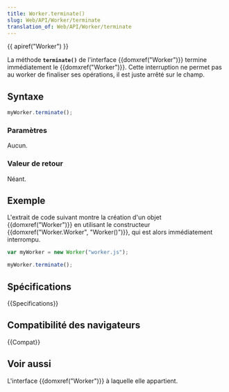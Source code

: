 ```yaml
---
title: Worker.terminate()
slug: Web/API/Worker/terminate
translation_of: Web/API/Worker/terminate
---
```


{{ apiref("Worker") }}

La méthode **`terminate()`** de l'interface {{domxref("Worker")}} termine immédiatement le {{domxref("Worker")}}. Cette interruption ne permet pas au worker de finaliser ses opérations, il est juste arrêté sur le champ.

## Syntaxe

```js
myWorker.terminate();
```

### Paramètres

Aucun.

### Valeur de retour

Néant.

## Exemple

L'extrait de code suivant montre la création d'un objet {{domxref("Worker")}} en utilisant le constructeur {{domxref("Worker.Worker", "Worker()")}}, qui est alors immédiatement interrompu.

```js
var myWorker = new Worker("worker.js");

myWorker.terminate();
```

## Spécifications

{{Specifications}}

## Compatibilité des navigateurs

{{Compat}}

## Voir aussi

L'interface {{domxref("Worker")}} à laquelle elle appartient.
